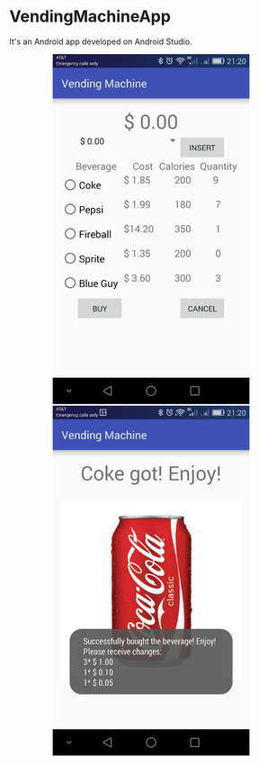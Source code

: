 # VendingMachineApp
It's an Android app developed on Android Studio.

<p align="center">
  <img src="Screenshot1.jpeg" width="350"/>
  <img src="Screenshot2.jpeg" width="350"/>
</p>